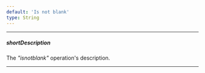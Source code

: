```yaml
---
default: 'Is not blank'
type: String
---
```

---
##### shortDescription
The *"isnotblank"* operation's description.

---
